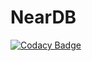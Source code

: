 # NearDB

[![Codacy Badge](https://api.codacy.com/project/badge/Grade/00b4f9229cda43ff8844be11a69c04ed)](https://www.codacy.com?utm_source=github.com&amp;utm_medium=referral&amp;utm_content=leoafarias/neardb&amp;utm_campaign=Badge_Grade)